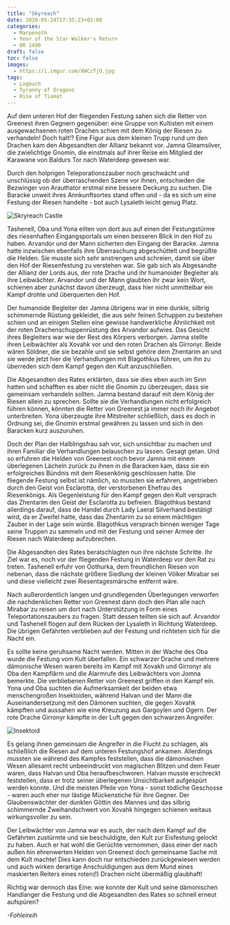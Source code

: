 ```yaml
---
title: "Skyreach"
date: 2020-05-24T17:35:23+02:00
categories:
  - Marpenoth
  - Year of the Star Walker's Return
  - DR 1490
draft: false
toc: false
images:
  - https://i.imgur.com/XWCzTjO.jpg
tags: 
  - Logbuch
  - Tyranny of Dragons
  - Rise of Tiamat
---
```


Auf dem unteren Hof der fliegenden Festung sahen sich die Retter von Greenest ihren Gegnern gegenüber: eine Gruppe von Kultisten mit einem ausgewachsenen roten Drachen schien mit dem König der Riesen zu verhandeln! Doch halt!? Eine Figur aus dem kleinen Trupp rund um den Drachen kam den Abgesandten der Allianz bekannt vor. Jamna Gleamsilver, die zwielichtige Gnomin, die einstmals auf ihrer Reise ein Mitglied  der Karawane von Baldurs Tor nach Waterdeep gewesen war.

Durch den holprigen Teleporationszauber noch geschwächt und unschlüssig ob der überraschenden Szene vor ihnen, entschieden die Bezwinger von Arauthator erstmal eine bessere Deckung zu suchen. Die Baracke unweit ihres Annkunftsortes stand offen und - da es sich um eine Festung der Riesen handelte - bot auch Lysaleth leicht genug Platz.

![Skryreach Castle](https://i.imgur.com/mlXUZIl.jpg)

Tashenell, Oba und Yona eilten von dort aus auf einen der Festungstürme des riesenhaften Eingangsportals um einen besseren Blick in den Hof zu haben. Arvandor und der Mann sicherten den Eingang der Baracke. Jamna hatte inzwischen ebenfalls ihre Überraschung abgeschüttelt und begrüßte die Helden. Sie musste sich sehr anstrengen und schreien, damit sie über den Hof der Riesenfestung zu verstehen war. Sie gab sich als Abgesandte der Allianz der Lords aus, der rote Drache und ihr humanoider Begleiter als ihre Leibwächter. Arvandor und der Mann glaubten ihr zwar kein Wort, schienen aber zunächst davon überzeugt, dass hier nicht unmittelbar ein Kampf drohte und überquerten den Hof.

Der humanoide Begleiter der Jamna übrigens war in eine dunkle, silbrig schimmernde Rüstung gekleidet, die aus sehr feinen Schuppen zu bestehen schien und an einigen Stellen eine gewisse handwerkliche Ähnlichkeit mit der roten Drachenschuppenrüstung des Arvandor aufwies. Das Gesicht ihres Begleiters war wie der Rest des Körpers verborgen. Jamna stellte ihren Leibwächter als Xovahk vor und den roten Drachen als Girronyr. Beide wären Söldner, die sie bezahle und sie selbst gehöre dem Zhentarim an und sie werde jetzt hier die Verhandlungen mit Blagothkus führen, um ihn zu überreden sich dem Kampf gegen den Kult anzuschließen.

Die Abgesandten des Rates erklärten, dass sie dies eben auch im Sinn hatten und schafften es aber nicht die Gnomin zu überzeugen, dass sie gemeinsam verhandeln sollten. Jamna bestand darauf mit dem König der Riesen allein zu sprechen. Sollte sie die Verhandlungen nicht erfolgreich führen können, könnten die Retter von Greenest ja immer noch ihr Angebot unterbreiten. Yona überzeugte ihre Mitstreiter schließlich, dass es doch in Ordnung sei, die Gnomin erstmal gewähren zu lassen und sich in den Baracken kurz auszuruhen.

Doch der Plan der Halblingsfrau sah vor, sich unsichtbar zu machen und ihren Familiar die Verhandlungen belauschen zu lassen. Gesagt getan. Und so erfuhren die Helden von Greenest noch bevor Jamna mit einem überlegenen Lächeln zurück zu ihnen in die Baracken kam, dass sie ein erfolgreiches Bündnis mit dem Riesenkönig geschlossen hatte. Die fliegende Festung selbst ist nämlich, so mussten sie erfahren, angetrieben durch den Geist von Esclarotta, der verstorbenen Ehefrau des Riesenkönigs. Als Gegenleistung für den Kampf gegen den Kult versprach das Zhentarim den Geist der Esclarotta zu befreien. Blagothkus bestand allerdings darauf, dass de Handel durch Lady Laeral Silverhand bestätigt wird, da er Zweifel hatte, dass das Zhentarim zu so einem mächtigen Zauber in der Lage sein würde. Blagothkus versprach binnen weniger Tage seine Truppen zu sammeln und mit der Festung und seiner Armee der Riesen nach Waterdeep aufzubrechen.

Die Abgesandten des Rates beratschlagten nun ihre nächste Schritte. Ihr Ziel war es, noch vor der fliegenden Festung in Waterdeep vor den Rat zu treten. Tashenell erfuhr von Oothurka, dem freundlichen Riesen von nebenan, dass die nächste größere Siedlung der kleinen Völker Mirabar sei und diese vielleicht zwei Riesentagesmärsche entfernt wäre. 

Nach außerordentlich langen und grundlegenden Überlegungen verworfen die nachdenklichen Retter von Greenest dann doch den Plan alle nach Mirabar zu reisen um dort nach Unterstützung in Form eines Teleportationszaubers zu fragen. Statt dessen teilten sie sich auf. Arvandor und Tashenell flogen auf dem Rücken der Lysaleth in Richtung Waterdeep. Die übrigen Gefährten verblieben auf der Festung und richteten sich für die Nacht ein.

Es sollte keine geruhsame Nacht werden. Mitten in der Wache des Oba wurde die Festung vom Kult überfallen. Ein schwarzer Drache und mehrere dämonische Wesen waren bereits im Kampf mit Xovakh und Girronyr als Oba den Kampflärm und die Alarmrufe des Leibwächters von Jomna bemerkte. Die verbliebenen Retter von Greenest griffen in den Kampf ein. Yona und Oba suchten die Aufmerksamkeit der beiden etwa menschengroßen Insektoiden, während Halvan und der Mann die Auseinandersetzung mit den Dämonen suchten, die gegen Xovahk kämpften und aussahen wie eine Kreuzung aus Gargoylen und Ogern. Der rote Drache Girronyr kämpfte in der Luft gegen den schwarzen Angreifer. 

![Insektoid](https://i.imgur.com/J9zAKXM.png)

Es gelang ihnen gemeinsam die Angreifer in die Flucht zu schlagen, als schließlich die Riesen auf dem unteren Festungshof ankamen. Allerdings mussten sie während des Kampfes feststellen, dass die dämonischen Wesen allesamt recht unbeeindruckt von magischen Blitzen und dem Feuer waren, dass Halvan und Oba heraufbeschworen. Halvan musste erschreckt feststellen, dass er trotz seiner überlegenen Unsichtbarkeit aufgespürt werden konnte. Und die meisten Pfeile von Yona - sonst tödliche Geschosse - waren auch eher nur lästige Mückenstiche für ihre Gegner. Der Glaubenswächter der dunklen Göttin des Mannes und das silbrig schimmernde Zweihandschwert von Xovahk hingegen schienen weitaus wirkungsvoller zu sein.

Der Leibwächter von Jamna war es auch, der nach dem Kampf auf die Gefährten zustürmte und sie beschuldigte, den Kult zur Eisfestung gelockt zu haben. Auch er hat wohl die Gerüchte vernommen, dass einer der nach außen hin ehrenwerten Helden von Greenest doch gemeinsame Sache mit dem Kult machte! Dies kann doch nur entschieden zurückgewiesen werden und auch wirken derartige Anschuldigungen aus dem Mund eines maskierten Reiters eines roten(!) Drachen nicht übermäßig glaubhaft!

Richtig war dennoch das Eine: wie konnte der Kult und seine dämonischen Handlanger die Festung und die Abgesandten des Rates so schnell erneut aufspüren?

_-Fohleireih_